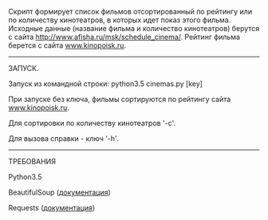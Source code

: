 Скрипт формирует список фильмов отсортированный по рейтингу или по количеству кинотеатров, в которых идет показ этого фильма. Исходные данные (название фильма и количество кинотеатров) берутся с сайта http://www.afisha.ru/msk/schedule_cinema/. Рейтинг фильма берется с сайта www.kinopoisk.ru. 

<hr>

ЗАПУСК.

Запуск из командной строки: python3.5 cinemas.py [key]

При запуске без ключа, фильмы сортируются по рейтингу сайта www.kinopoisk.ru.

Для сортировки по количеству кинотеатров '-с'.

Для вызова справки - ключ '-h'.


<hr>

ТРЕБОВАНИЯ

Python3.5

BeautifulSoup (<a href=https://pypi.python.org/pypi/beautifulsoup4>документация</a>)

Requests (<a href=http://docs.python-requests.org/en/master/>документация</a>)
